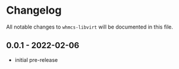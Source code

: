 # Changelog

All notable changes to `whmcs-libvirt` will be documented in this file.

## 0.0.1 - 2022-02-06

- initial pre-release